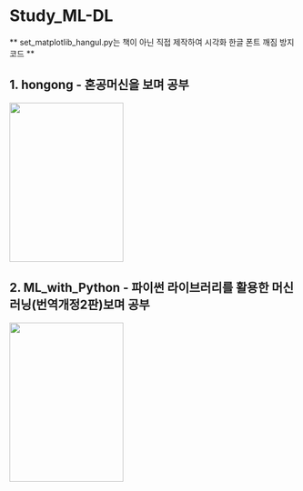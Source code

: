 # Study_ML-DL

** set_matplotlib_hangul.py는 책이 아닌 직접 제작하여 시각화 한글 폰트 깨짐 방지 코드 **
  
## 1. hongong - 혼공머신을 보며 공부  

<img src="https://user-images.githubusercontent.com/76867481/176591017-c0c9cbc1-f981-4770-90a0-914ef27ea459.png" width="200" height="280">


## 2. ML_with_Python - 파이썬 라이브러리를 활용한 머신러닝(번역개정2판)보며 공부

<img src="https://user-images.githubusercontent.com/76867481/176591140-fb5850bb-7f1c-42b4-bc45-68579d98639f.png" width="200" height="280">
